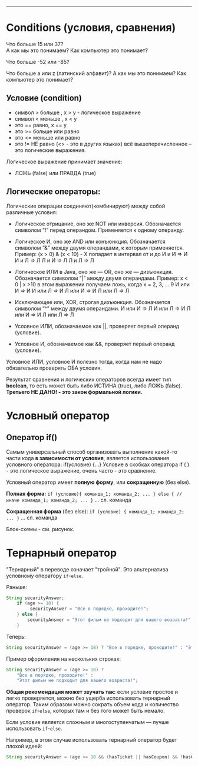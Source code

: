 

---------------------------------------------------------

# Conditions (условия, сравнения)
Что больше 15 или 37?  
А как мы это понимаем?
Как компьютер это понимает?

Что больше -52 или -85? 

Что больше a или z (латинский алфавит)?
А как мы это понимаем?
Как компьютер это понимает?

## Условие (condition)
*  символ > больше , x > y - логическое выражение
*  символ < меньше , x < y
*  это == равно, x == y
*  это >=  больше или равно
*  это <=  меньше или равно
*  это != НЕ равно (<> - это в других языках)
всё вышеперечисленное – это логические выражения.

Логическое выражение принимает значение:
- ЛОЖЬ (false) или ПРАВДА (true)

## Логические операторы:
Логические операции соединяют(комбинируют) между собой различные условия:
* Логическое отрицание, оно же NOT или инверсия.
  Обозначается символом “!” перед операндом. Применяется к одному операнду.

* Логическое И, оно же AND или конъюнкция. Обозначается символом “&” между двумя операндами,
  к которым применяется. Пример: (x > 0) & (x < 10) - X попадает в интервал от и до
  И и И => И
  И и Л => Л
  Л и И => Л
  Л и Л => Л

* Логическое ИЛИ в Java, оно же — OR, оно же — дизъюнкция. Обозначается символом “|” между
  двумя операндами.
  Пример: x < 0 | x >10  в этом выражении получаем ложь, когда x = 2, 3, ... 9
  И или И => И
  И или Л => И
  Л или И => И
  Л или Л => Л

* Исключающее или, XOR, строгая дизъюнкция.
  Обозначается символом “^” между двумя операндами.
  И или И => Л
  И или Л => И
  Л или И => И
  Л или Л => Л

* Условное ИЛИ, обозначаемое как ||, проверяет первый операнд (условие).

* Условное И, обозначаемое как &&, проверяет первый операнд (условие).

Условное ИЛИ, условное И полезно тогда, когда нам не надо обязательно проверять ОБА условия.

Результат сравнения и логических операторов всегда имеет тип **boolean**,
то есть может быть либо ИСТИНА (true), либо ЛОЖЬ (false).
**Третьего НЕ ДАНО! - это закон формальной логики.**

# Условный оператор

## Оператор if()

Самым универсальный способ организовать выполнение какой-то части кода **в зависимости от условия**,
является использования условного оператора:
if(условие) {...}
Условие в скобках оператора if (   ) - это логическое выражение, очень часто - это сравнение.

Условный оператор имеет **полную форму**, или **сокращенную** (без else).

**Полная форма:**
`if (условие){
    команда_1;
    команда_2;
    ...
} else { // иначе
    команда_1;
    команда_2;
    ...
}`
... сл. команда

**Сокращенная форма** (без else):
`if (условие) {
    команда_1;
    команда_2;
    ...
}`
... сл. команда

Блок-схемы - см. рисунок.

# Тернарный оператор

"Тернарный" в переводе означает "тройной". Это альтернатива условному оператору `if`-`else`.

Раньше:
```java
String securityAnswer;
    if (age >= 18) {
         securityAnswer = "Все в порядке, проходите!";
    } else {
        securityAnswer = "Этот фильм не подходит для вашего возраста!";
    }
```

Теперь:
```java
String securityAnswer = (age >= 18) ? "Все в порядке, проходите!" : "Этот фильм не подходит для вашего возраста!";
```

Пример оформления на нескольких строках:
```java
String securityAnswer = (age >= 18) ?
    "Все в порядке, проходите!" :
    "Этот фильм не подходит для вашего возраста!";
```

**Общая рекомендация может звучать так:** если условие простое и легко проверяется, можно без ущерба использовать тернарный оператор. Таким образом можно сократь объем кода и количество проверок `if`-`else`, которых там и без того может быть немало.

Если условие является сложным и многоступенчатым — лучше использовать `if`-`else`.

Например, в этом случае использовать тернарный оператор будет плохой идеей:
```java
String securityAnswer = (age >= 18 && (hasTicket || hasCoupon) && !hasChild) ? "Проходите!" : "Вы не можете пройти!";
```